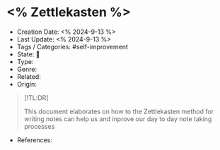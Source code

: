 # <% Zettlekasten %>
- Creation Date: <% 2024-9-13 %>
- Last Update: <% 2024-9-13 %>
- Tags / Categories: #self-improvement
- State: 🌱
- Type: 
- Genre: 
- Related: 
- Origin:
> [!TL:DR]
> 
>This document elaborates on how to the Zettlekasten method for writing notes can help us and inprove our day to day note taking processes
- References: 
